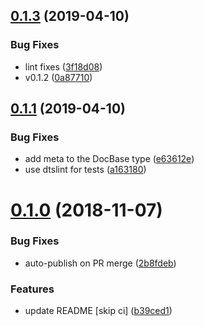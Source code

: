 ## [0.1.3](https://github.com/mike-north/jsonapi-typescript/compare/v0.1.2...v0.1.3) (2019-04-10)


### Bug Fixes

* lint fixes ([3f18d08](https://github.com/mike-north/jsonapi-typescript/commit/3f18d08))
* v0.1.2 ([0a87710](https://github.com/mike-north/jsonapi-typescript/commit/0a87710))

## [0.1.1](https://github.com/mike-north/jsonapi-typescript/compare/v0.1.0...v0.1.1) (2019-04-10)


### Bug Fixes

* add meta to the DocBase type ([e63612e](https://github.com/mike-north/jsonapi-typescript/commit/e63612e))
* use dtslint for tests ([a163180](https://github.com/mike-north/jsonapi-typescript/commit/a163180))

# [0.1.0](https://github.com/mike-north/jsonapi-typescript/compare/v0.0.8...v0.1.0) (2018-11-07)


### Bug Fixes

* auto-publish on PR merge ([2b8fdeb](https://github.com/mike-north/jsonapi-typescript/commit/2b8fdeb))


### Features

* update README [skip ci] ([b39ced1](https://github.com/mike-north/jsonapi-typescript/commit/b39ced1))
